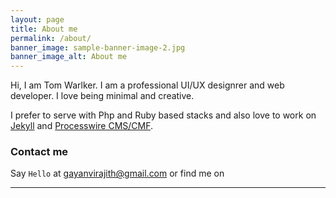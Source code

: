 ```yaml
---
layout: page
title: About me
permalink: /about/
banner_image: sample-banner-image-2.jpg
banner_image_alt: About me
---
```


Hi, I am Tom Warlker. I am a professional UI/UX designrer and web developer. I love being minimal and creative.

I prefer to serve with Php and Ruby based stacks and also love to work 
on [Jekyll][jekyll] and [Processwire CMS/CMF][pw].

### Contact me

Say `Hello` at gayanvirajith@gmail.com or find
me on

---



[pw]: http://processwire.com
[jekyll]: http://jekyllrb.com

